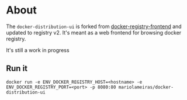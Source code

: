 # About

The `docker-distribution-ui` is forked from [docker-registry-frontend](https://github.com/kwk/docker-registry-frontend) and updated to registry v2.
It's meant as a web frontend for browsing docker registry.

It's still a work in progress


## Run it
`docker run -e ENV_DOCKER_REGISTRY_HOST=<hostname> -e ENV_DOCKER_REGISTRY_PORT=<port> -p 8080:80 mariolameiras/docker-distribution-ui`
